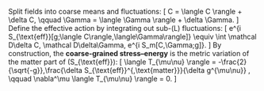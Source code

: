 Split fields into coarse means and fluctuations:
[ C = \langle C \rangle + \delta C, \qquad \Gamma = \langle \Gamma \rangle + \delta \Gamma. ]
Define the effective action by integrating out sub-(L) fluctuations:
[ e^{i S_{\text{eff}}[g;\langle C\rangle,\langle\Gamma\rangle]} \equiv \int \mathcal D\delta C, \mathcal D\delta\Gamma, e^{i S_m[C,\Gamma;g]}. ]
By construction, the **coarse-grained stress–energy** is the metric variation of the matter part of (S_{\text{eff}}):
[ \langle T_{\mu\nu} \rangle = -\frac{2}{\sqrt{-g}},\frac{\delta S_{\text{eff}}^{,\text{matter}}}{\delta g^{\mu\nu}} , \qquad \nabla^\mu \langle T_{\mu\nu} \rangle = 0. ]